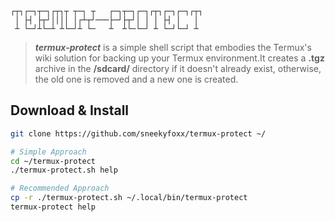 
    ┌┬┐┌─┐┬─┐┌┬┐┬ ┬─┐ ┬   ┌─┐┬─┐┌─┐┌┬┐┌─┐┌─┐┌┬┐
     │ ├┤ ├┬┘││││ │┌┴┬┘───├─┘├┬┘│ │ │ ├┤ │   │ 
     ┴ └─┘┴└─┴ ┴└─┘┴ └─   ┴  ┴└─└─┘ ┴ └─┘└─┘ ┴ 

> ***termux-protect*** is a simple shell script that embodies
> the Termux's wiki solution for backing up your Termux
> environment.It creates a **.tgz** archive in the **/sdcard/**
> directory if it doesn't already exist, otherwise, the old 
> one is removed and a new one is created.

## Download & Install
``` bash
git clone https://github.com/sneekyfoxx/termux-protect ~/

# Simple Approach
cd ~/termux-protect
./termux-protect.sh help

# Recommended Approach
cp -r ./termux-protect.sh ~/.local/bin/termux-protect
termux-protect help
```


